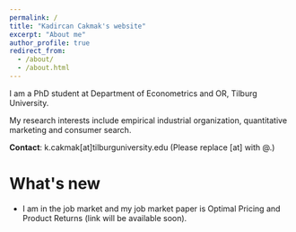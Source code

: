 ```yaml
---
permalink: /
title: "Kadircan Cakmak's website"
excerpt: "About me"
author_profile: true
redirect_from: 
  - /about/
  - /about.html
---
```


I am a PhD student at Department of Econometrics and OR, Tilburg University. 

My research interests include empirical industrial organization, quantitative marketing and consumer search. 

**Contact**: k.cakmak[at]tilburguniversity.edu    (Please replace [at] with @.)

What's new
======
* I am in the job market and my job market paper is Optimal Pricing and Product Returns (link will be available soon).




